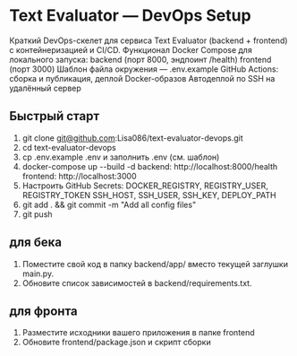 # Text Evaluator — DevOps Setup

Краткий DevOps-скелет для сервиса Text Evaluator (backend + frontend) с контейнеризацией и CI/CD.
Функционал
Docker Compose для локального запуска:
backend (порт 8000, эндпоинт /health)
frontend (порт 3000)
Шаблон файла окружения — .env.example
GitHub Actions: сборка и публикация, деплой Docker-образов
Автодеплой по SSH на удалённый сервер


## Быстрый старт
1. git clone git@github.com:Lisa086/text-evaluator-devops.git
2. cd text-evaluator-devops
3. cp .env.example .env и заполнить .env (см. шаблон)
4. docker-compose up --build -d
backend: http://localhost:8000/health
frontend: http://localhost:3000
5. Настроить GitHub Secrets:
DOCKER_REGISTRY, REGISTRY_USER, REGISTRY_TOKEN
SSH_HOST, SSH_USER, SSH_KEY, DEPLOY_PATH
6. git add . && git commit -m "Add all config files"
7. git push

## для бека 
1. Поместите свой код в папку backend/app/ вместо текущей заглушки main.py.
2. Обновите список зависимостей в backend/requirements.txt.

## для фронта 
1. Разместите исходники вашего приложения в папке frontend
2. Обновите frontend/package.json и скрипт сборки
